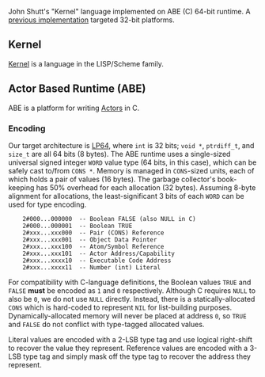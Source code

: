 John Shutt's "Kernel" language implemented on ABE (C) 64-bit runtime. A [previous implementation](https://github.com/dalnefre/kernel_abe) targeted 32-bit platforms.

## Kernel

[Kernel](https://web.cs.wpi.edu/~jshutt/kernel.html) is a language in the LISP/Scheme family.

## Actor Based Runtime (ABE)

ABE is a platform for writing [Actors](https://en.wikipedia.org/wiki/Actor_model) in C.

### Encoding

Our target architecture is [LP64](https://en.wikipedia.org/wiki/64-bit_computing#64-bit_data_models), where `int` is 32 bits; `void *`, `ptrdiff_t`, and `size_t` are all 64 bits (8 bytes). The ABE runtime uses a single-sized universal signed integer `WORD` value type (64 bits, in this case), which can be safely cast to/from `CONS *`. Memory is managed in `CONS`-sized units, each of which holds a pair of values (16 bytes). The garbage collector's book-keeping has 50% overhead for each allocation (32 bytes). Assuming 8-byte alignment for allocations, the least-significant 3 bits of each `WORD` can be used for type encoding.

```
    2#000...000000  -- Boolean FALSE (also NULL in C)
    2#000...000001  -- Boolean TRUE
    2#xxx...xxx000  -- Pair (CONS) Reference
    2#xxx...xxx001  -- Object Data Pointer
    2#xxx...xxx100  -- Atom/Symbol Reference
    2#xxx...xxx101  -- Actor Address/Capability
    2#xxx...xxxx10  -- Executable Code Address
    2#xxx...xxxx11  -- Number (int) Literal
```

For compatibility with C-language definitions, the Boolean values `TRUE` and `FALSE` **must** be encoded as `1` and `0` respectively. Although C requires `NULL` to also be `0`, we do not use `NULL` directly. Instead, there is a statically-allocated `CONS` which is hard-coded to represent `NIL` for list-building purposes. Dynamically-allocated memory will never be placed at address `0`, so `TRUE` and `FALSE` do not conflict with type-tagged allocated values.

Literal values are encoded with a 2-LSB type tag and use logical right-shift to recover the value they represent. Reference values are encoded with a 3-LSB type tag and simply mask off the type tag to recover the address they represent.
